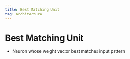 ```yaml
---
title: Best Matching Unit
tag: architecture
---
```


# Best Matching Unit
- Neuron whose weight vector best matches input pattern






















































































